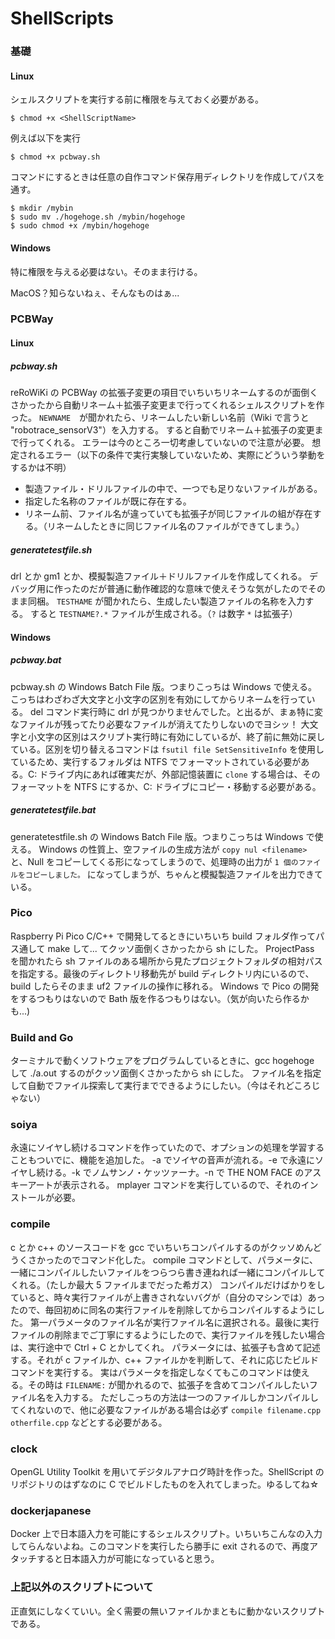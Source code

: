 # ShellScripts

### 基礎
#### Linux
シェルスクリプトを実行する前に権限を与えておく必要がある。
```
$ chmod +x <ShellScriptName>
```
例えば以下を実行
```
$ chmod +x pcbway.sh
```
コマンドにするときは任意の自作コマンド保存用ディレクトリを作成してパスを通す。
```
$ mkdir /mybin
$ sudo mv ./hogehoge.sh /mybin/hogehoge
$ sudo chmod +x /mybin/hogehoge
```
#### Windows
特に権限を与える必要はない。そのまま行ける。

MacOS？知らないねぇ、そんなものはぁ...


### PCBWay
#### Linux
##### pcbway.sh
reRoWiKi の PCBWay の拡張子変更の項目でいちいちリネームするのが面倒くさかったから自動リネーム＋拡張子変更まで行ってくれるシェルスクリプトを作った。
```NEWNAME```　が聞かれたら、リネームしたい新しい名前（Wiki で言うと "robotrace_sensorV3"）を入力する。
すると自動でリネーム＋拡張子の変更まで行ってくれる。
エラーは今のところ一切考慮していないので注意が必要。
想定されるエラー（以下の条件で実行実験していないため、実際にどういう挙動をするかは不明）
- 製造ファイル・ドリルファイルの中で、一つでも足りないファイルがある。
- 指定した名称のファイルが既に存在する。
- リネーム前、ファイル名が違っていても拡張子が同じファイルの組が存在する。（リネームしたときに同じファイル名のファイルができてしまう。）

##### generatetestfile.sh
drl とか gm1 とか、模擬製造ファイル＋ドリルファイルを作成してくれる。
デバッグ用に作ったのだが普通に動作確認的な意味で使えそうな気がしたのでそのまま同梱。
```TESTHAME``` が聞かれたら、生成したい製造ファイルの名称を入力する。
すると ```TESTNAME?.*``` ファイルが生成される。（```?``` は数字 ```*``` は拡張子）

#### Windows
##### pcbway.bat
pcbway.sh の Windows Batch File 版。つまりこっちは Windows で使える。
こっちはわざわざ大文字と小文字の区別を有効にしてからリネームを行っている。
del コマンド実行時に drl が見つかりませんでした。と出るが、まぁ特に変なファイルが残ってたり必要なファイルが消えてたりしないのでヨシッ！
大文字と小文字の区別はスクリプト実行時に有効にしているが、終了前に無効に戻している。区別を切り替えるコマンドは ```fsutil file SetSensitiveInfo``` を使用しているため、実行するフォルダは NTFS でフォーマットされている必要がある。C: ドライブ内にあれば確実だが、外部記憶装置に ```clone``` する場合は、そのフォーマットを NTFS にするか、C: ドライブにコピー・移動する必要がある。

##### generatetestfile.bat
generatetestfile.sh の Windows Batch File 版。つまりこっちは Windows で使える。
Windows の性質上、空ファイルの生成方法が ```copy nul <filename>``` と、Null をコピーしてくる形になってしまうので、処理時の出力が ```1 個のファイルをコピーしました。``` になってしまうが、ちゃんと模擬製造ファイルを出力できている。

### Pico
Raspberry Pi Pico C/C++ で開発してるときにいちいち build フォルダ作ってパス通して make して... てクッソ面倒くさかったから sh にした。
ProjectPass を聞かれたら sh ファイルのある場所から見たプロジェクトフォルダの相対パスを指定する。最後のディレクトリ移動先が build ディレクトリ内にいるので、build したらそのまま uf2 ファイルの操作に移れる。
Windows で Pico の開発をするつもりはないので Bath 版を作るつもりはない。（気が向いたら作るかも...)

### Build and Go
ターミナルで動くソフトウェアをプログラムしているときに、gcc hogehoge して ./a.out するのがクッソ面倒くさかったから sh にした。
ファイル名を指定して自動でファイル探索して実行までできるようにしたい。（今はそれどころじゃない）

### soiya
永遠にソイヤし続けるコマンドを作っていたので、オプションの処理を学習することもついでに、機能を追加した。
-a でソイヤの音声が流れる。-e で永遠にソイヤし続ける。-k でノムサンノ・ケッツァーナ。-n で THE NOM FACE のアスキーアートが表示される。
mplayer コマンドを実行しているので、それのインストールが必要。

### compile
c とか c++ のソースコードを gcc でいちいちコンパイルするのがクッソめんどうくさかったのでコマンド化した。
compile コマンドとして、パラメータに、一緒にコンパイルしたいファイルをつらつら書き連ねれば一緒にコンパイルしてくれる。（たしか最大 5 ファイルまでだった希ガス）
コンパイルだけばかりをしていると、時々実行ファイルが上書きされないバグが（自分のマシンでは）あったので、毎回初めに同名の実行ファイルを削除してからコンパイルするようにした。
第一パラメータのファイル名が実行ファイル名に選択される。最後に実行ファイルの削除までご丁寧にするようにしたので、実行ファイルを残したい場合は、実行途中で Ctrl + C とかしてくれ。
パラメータには、拡張子も含めて記述する。それが c ファイルか、c++ ファイルかを判断して、それに応じたビルドコマンドを実行する。
実はパラメータを指定しなくてもこのコマンドは使える。その時は ```FILENAME:``` が聞かれるので、拡張子を含めてコンパイルしたいファイル名を入力する。
ただしこっちの方法は一つのファイルしかコンパイルしてくれないので、他に必要なファイルがある場合は必ず ```compile filename.cpp otherfile.cpp``` などとする必要がある。

### clock
OpenGL Utility Toolkit を用いてデジタルアナログ時計を作った。ShellScript のリポジトリのはずなのに C でビルドしたものを入れてしまった。ゆるしてね☆

### dockerjapanese
Docker 上で日本語入力を可能にするシェルスクリプト。いちいちこんなの入力してらんないよね。このコマンドを実行したら勝手に exit されるので、再度アタッチすると日本語入力が可能になっていると思う。

### 上記以外のスクリプトについて
正直気にしなくていい。全く需要の無いファイルかまともに動かないスクリプトである。
